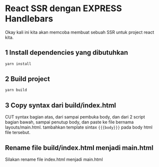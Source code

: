 # React SSR dengan EXPRESS Handlebars

Okay kali ini kita akan memcoba membuat sebuah SSR untuk project react kita.

## 1 Install dependencies yang dibutuhkan

```bash
yarn install
```

## 2 Build project

```bash
yarn build
```

## 3 Copy syntax dari build/index.html

CUT syntax bagian atas, dari <HTML> sampai pembuka body, dan dari 2 script bagian bawah, sampai penutup body, dan paste ke file bernama layouts/main.html. tambahkan template sintax `{{{body}}}` pada body html file tersebut.

## Rename file build/index.html menjadi main.html

Silakan rename file index.html menjadi main.html
